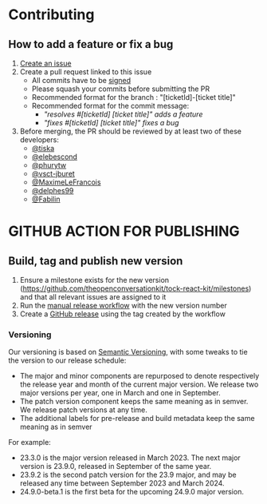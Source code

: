 # Contributing

## How to add a feature or fix a bug

1. [Create an issue](https://github.com/theopenconversationkit/tock-react-kit/issues/new)
2. Create a pull request linked to this issue
    - All commits have to be [signed](https://help.github.com/en/github/authenticating-to-github/managing-commit-signature-verification) 
    - Please squash your commits before submitting the PR
    - Recommended format for the branch : "\[ticketId]-\[ticket title]"
    - Recommended format for the commit message:
        - *"resolves #\[ticketId] \[ticket title]" adds a feature*
        - *"fixes #\[ticketId] \[ticket title]" fixes a bug*       
3. Before merging, the PR should be reviewed by at least two of these developers:
    * [@tiska](https://github.com/Tiska)
    * [@elebescond](https://github.com/elebescond)
    * [@phurytw](https://github.com/phurytw)
    * [@vsct-jburet](https://github.com/vsct-jburet)
    * [@MaximeLeFrancois](https://github.com/MaximeLeFrancois)
    * [@delphes99](https://github.com/delphes99)
    * [@Fabilin](https://github.com/Fabilin)
    
# GITHUB ACTION FOR PUBLISHING

## Build, tag and publish new version

1. Ensure a milestone exists for the new version (https://github.com/theopenconversationkit/tock-react-kit/milestones)
   and that all relevant issues are assigned to it
2. Run the [manual release workflow](https://github.com/theopenconversationkit/tock-react-kit/actions/workflows/manual.yaml)
   with the new version number
3. Create a [GitHub release](https://github.com/theopenconversationkit/tock-react-kit/releases) using the tag created by the workflow

### Versioning

Our versioning is based on [Semantic Versioning](https://semver.org), with some tweaks to tie the version to our release schedule:
- The major and minor components are repurposed to denote respectively the release year and month of the current major version.
  We release two major versions per year, one in March and one in September.
- The patch version component keeps the same meaning as in semver. We release patch versions at any time.
- The additional labels for pre-release and build metadata keep the same meaning as in semver

For example:
- 23.3.0 is the major version released in March 2023. The next major version is 23.9.0, released in September of the same year.
- 23.9.2 is the second patch version for the 23.9 major, and may be released any time between September 2023 and March 2024.
- 24.9.0-beta.1 is the first beta for the upcoming 24.9.0 major version.
